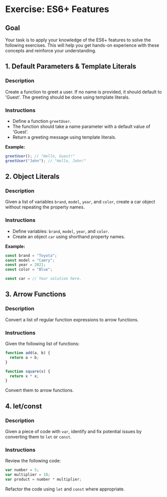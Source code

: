 # Exercise: ES6+ Features

## Goal

Your task is to apply your knowledge of the ES6+ features to solve the following exercises. This will help you get hands-on experience with these concepts and reinforce your understanding.

## 1. Default Parameters & Template Literals

### Description

Create a function to greet a user. If no name is provided, it should default to 'Guest'. The greeting should be done using template literals.

### Instructions

- Define a function `greetUser`.
- The function should take a name parameter with a default value of 'Guest'.
- Return a greeting message using template literals.

**Example:**

```typescript
greetUser(); // "Hello, Guest!"
greetUser("John"); // "Hello, John!"
```

## 2. Object Literals

### Description

Given a list of variables `brand`, `model`, `year`, and `color`, create a car object without repeating the property names.

### Instructions

- Define variables: `brand`, `model`, `year`, and `color`.
- Create an object `car` using shorthand property names.

**Example:**

```typescript
const brand = "Toyota";
const model = "Camry";
const year = 2021;
const color = "Blue";

const car = // Your solution here.
```

## 3. Arrow Functions

### Description

Convert a list of regular function expressions to arrow functions.

### Instructions

Given the following list of functions:

```typescript
function add(a, b) {
  return a + b;
}

function square(x) {
  return x * x;
}
```

Convert them to arrow functions.

## 4. let/const

### Description

Given a piece of code with `var`, identify and fix potential issues by converting them to `let` or `const`.

### Instructions

Review the following code:

```typescript
var number = 5;
var multiplier = 10;
var product = number * multiplier;
```

Refactor the code using `let` and `const` where appropriate.
